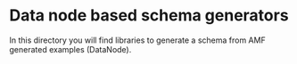 # Data node based schema generators

In this directory you will find libraries to generate a schema from AMF generated examples (DataNode).
